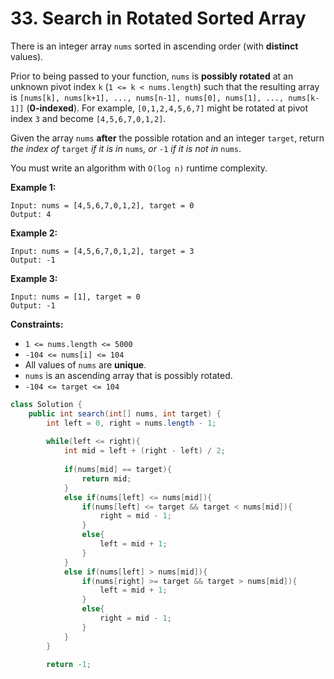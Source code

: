 # 33. Search in Rotated Sorted Array

There is an integer array `nums` sorted in ascending order (with **distinct** values).

Prior to being passed to your function, `nums` is **possibly rotated** at an unknown pivot index `k` (`1 <= k < nums.length`) such that the resulting array is `[nums[k], nums[k+1], ..., nums[n-1], nums[0], nums[1], ..., nums[k-1]]` (**0-indexed**). For example, `[0,1,2,4,5,6,7]` might be rotated at pivot index `3` and become `[4,5,6,7,0,1,2]`.

Given the array `nums` **after** the possible rotation and an integer `target`, return _the index of_ `target` _if it is in_ `nums`_, or_ `-1` _if it is not in_ `nums`.

You must write an algorithm with `O(log n)` runtime complexity.

&#x20;

**Example 1:**

```
Input: nums = [4,5,6,7,0,1,2], target = 0
Output: 4
```

**Example 2:**

```
Input: nums = [4,5,6,7,0,1,2], target = 3
Output: -1
```

**Example 3:**

```
Input: nums = [1], target = 0
Output: -1
```

&#x20;

**Constraints:**

* `1 <= nums.length <= 5000`
* `-104 <= nums[i] <= 104`
* All values of `nums` are **unique**.
* `nums` is an ascending array that is possibly rotated.
* `-104 <= target <= 104`

```java
class Solution {
    public int search(int[] nums, int target) {
        int left = 0, right = nums.length - 1;
        
        while(left <= right){
            int mid = left + (right - left) / 2;
            
            if(nums[mid] == target){
                return mid;
            }
            else if(nums[left] <= nums[mid]){
                if(nums[left] <= target && target < nums[mid]){
                    right = mid - 1;
                }
                else{
                    left = mid + 1;
                }
            }
            else if(nums[left] > nums[mid]){
                if(nums[right] >= target && target > nums[mid]){
                    left = mid + 1;
                }
                else{
                    right = mid - 1;
                }
            }
        }
        
        return -1;
    
```
